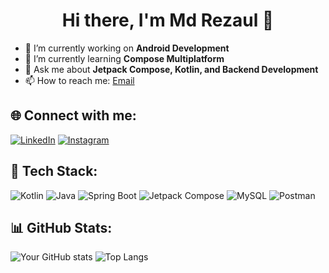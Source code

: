 <h1 align="center"> Hi there, I'm Md Rezaul 👋</h1>

- 🔭 I’m currently working on **Android Development**
- 🌱 I’m currently learning **Compose Multiplatform**
- 💬 Ask me about **Jetpack Compose, Kotlin, and Backend Development**
- 📫 How to reach me: [Email](mailto:your-email@gmail.com)


## 🌐 Connect with me:
[![LinkedIn](https://img.shields.io/badge/LinkedIn-0A66C2?style=for-the-badge&logo=linkedin&logoColor=white)](https://www.linkedin.com/in/md-rezaul-ba060222b/)
[![Instagram](https://img.shields.io/badge/Instagram-E4405F?style=for-the-badge&logo=instagram&logoColor=white)](https://www.instagram.com/thisisrezaul/)


## 🚀 Tech Stack:
![Kotlin](https://img.shields.io/badge/Kotlin-%230095D5.svg?style=for-the-badge&logo=kotlin&logoColor=white)
![Java](https://img.shields.io/badge/Java-%23ED8B00.svg?style=for-the-badge&logo=openjdk&logoColor=white)
![Spring Boot](https://img.shields.io/badge/Spring%20Boot-%236DB33F.svg?style=for-the-badge&logo=spring-boot&logoColor=white)
![Jetpack Compose](https://img.shields.io/badge/Jetpack%20Compose-%23000000.svg?style=for-the-badge&logo=jetpack-compose&logoColor=white)
![MySQL](https://img.shields.io/badge/MySQL-%2300f.svg?style=for-the-badge&logo=mysql&logoColor=white)
![Postman](https://img.shields.io/badge/Postman-%23FF6C37.svg?style=for-the-badge&logo=postman&logoColor=white)

## 📊 GitHub Stats:
![Your GitHub stats](https://github-readme-stats.vercel.app/api?username=rezaul-web&show_icons=true&theme=radical)
![Top Langs](https://github-readme-stats.vercel.app/api/top-langs/?username=rezaul-web&layout=compact&theme=radical)

